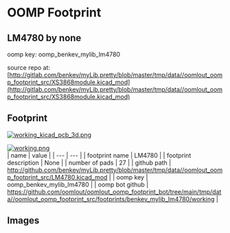 # OOMP Footprint  
## LM4780  by none  
  
oomp key: oomp_benkev_mylib_lm4780  
  
source repo at: [http://gitlab.com/benkev/myLib.pretty/blob/master/tmp/data//oomlout_oomp_footprint_src/XS3868module.kicad_mod](http://gitlab.com/benkev/myLib.pretty/blob/master/tmp/data//oomlout_oomp_footprint_src/XS3868module.kicad_mod)  
## Footprint  
  
[![working_kicad_pcb_3d.png](working_kicad_pcb_3d_600.png)](working_kicad_pcb_3d.png)  
  
[![working.png](working_600.png)](working.png)  
| name | value | 
| --- | --- | 
| footprint name | LM4780 | 
| footprint description | None | 
| number of pads | 27 | 
| github path | http://github.com/benkev/myLib.pretty/blob/master/tmp/data//oomlout_oomp_footprint_src/LM4780.kicad_mod | 
| oomp key | oomp_benkev_mylib_lm4780 | 
| oomp bot github | https://github.com/oomlout/oomlout_oomp_footprint_bot/tree/main/tmp/data//oomlout_oomp_footprint_src/footprints/benkev_mylib_lm4780/working | 
## Images  
